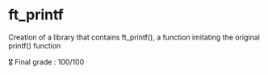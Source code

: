 # ft_printf
Creation of a library that contains ft_printf(), a function imitating the original printf() function

🎖️ Final grade : 100/100

